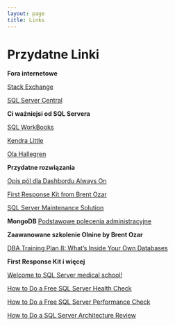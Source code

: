 ```yaml
---
layout: page
title: Links
---
```

# [](#header-1)Przydatne Linki

**Fora internetowe**


[Stack Exchange](https://dba.stackexchange.com/)

[SQL Server Central](https://www.sqlservercentral.com/)


**Ci ważniejsi od SQL Servera**

[SQL WorkBooks](https://sqlworkbooks.com)

[Kendra Little](https://littlekendra.com/)

[Ola Hallegren](https://ola.hallengren.com)


**Przydatne rozwiązania**

[Opis pól dla Dashbordu Always On](https://docs.microsoft.com/en-us/sql/database-engine/availability-groups/windows/use-the-always-on-dashboard-sql-server-management-studio?view=sql-server-2017)

[First Response Kit from Brent Ozar](https://github.com/BrentOzarULTD/SQL-Server-First-Responder-Kit/tree/master)

[SQL Server Maintenance Solution](https://github.com/olahallengren/sql-server-maintenance-solution )


**MongoDB**
[Podstawowe polecenia administracyjne](_pages/mongodb)

**Zaawanowane szkolenie Olnine by Brent Ozar**

[DBA Training Plan 8: What’s Inside Your Own Databases](https://www.brentozar.com/archive/2019/08/dba-training-plan-8-whats-inside-your-own-databases/)


**First Response Kit i więcej**

[Welcome to SQL Server medical school!](https://www.brentozar.com/thanks/welcome-sql-server-medical-school/)

[How to Do a Free SQL Server Health Check](https://www.brentozar.com/archive/2017/10/free-sql-server-health-check/)

[How to Do a Free SQL Server Performance Check](https://www.brentozar.com/archive/2017/10/free-sql-server-performance-check/)

[How to Do a SQL Server Architecture Review](https://www.brentozar.com/archive/2017/10/sql-server-architecture-review/)

